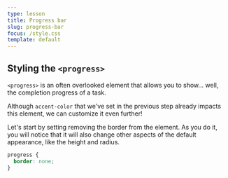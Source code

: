 ```yaml
---
type: lesson
title: Progress bar
slug: progress-bar
focus: /style.css
template: default
---
```


## Styling the `<progress>`

`<progress>` is an often overlooked element that allows you to show... well, the completion progress of a task.

Although `accent-color` that we've set in the previous step already impacts this element, we can customize it even further!

Let's start by setting removing the border from the element. As you do it, you will notice that it will also change other aspects of the default appearance, like the height and radius.

```css add={2}
progress {
  border: none;
}
```
